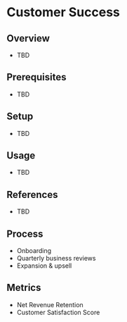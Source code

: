 # Customer Success

## Overview
- TBD

## Prerequisites
- TBD

## Setup
- TBD

## Usage
- TBD

## References
- TBD


## Process
- Onboarding
- Quarterly business reviews
- Expansion & upsell

## Metrics
- Net Revenue Retention
- Customer Satisfaction Score
